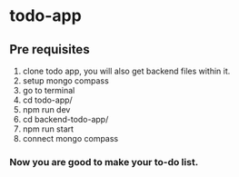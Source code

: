 # todo-app

## Pre requisites
1. clone todo app, you will also get backend files within it.
2. setup mongo compass
3. go to terminal
4. cd todo-app/
5. npm run dev
6. cd backend-todo-app/
7. npm run start
8. connect mongo compass

### Now you are good to make your to-do list.
